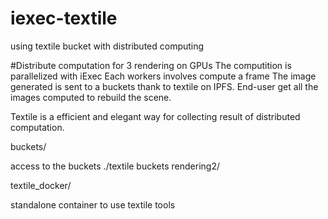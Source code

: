 # iexec-textile
using textile bucket with distributed computing  

#Distribute computation for 3 rendering on GPUs 
The computition is parallelized with iExec
Each workers involves compute a frame
The image generated is sent to a buckets thank to textile on IPFS.
End-user get all the images computed to rebuild the scene.


Textile is a efficient and elegant way for collecting result of distributed computation.   



buckets/ 

access to the buckets
./textile buckets rendering2/

textile_docker/

standalone container to use textile tools
